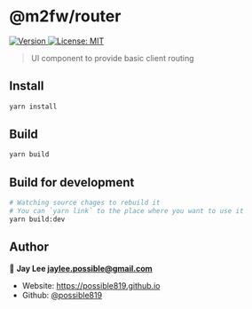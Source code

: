 <h1>@m2fw/router</h1>
<p>
  <a href="https://www.npmjs.com/package/@m2fw/router" target="_blank">
    <img alt="Version" src="https://img.shields.io/npm/v/@m2fw/router.svg">
  </a>
  <a href="#" target="_blank">
    <img alt="License: MIT" src="https://img.shields.io/badge/License-MIT-yellow.svg" />
  </a>
</p>

> UI component to provide basic client routing

## Install

```sh
yarn install
```

## Build

```sh
yarn build
```

## Build for development

```sh
# Watching source chages to rebuild it
# You can `yarn link` to the place where you want to use it
yarn build:dev
```

## Author

👤 **Jay Lee <jaylee.possible@gmail.com>**

- Website: https://possible819.github.io
- Github: [@possible819](https://github.com/possible819)
